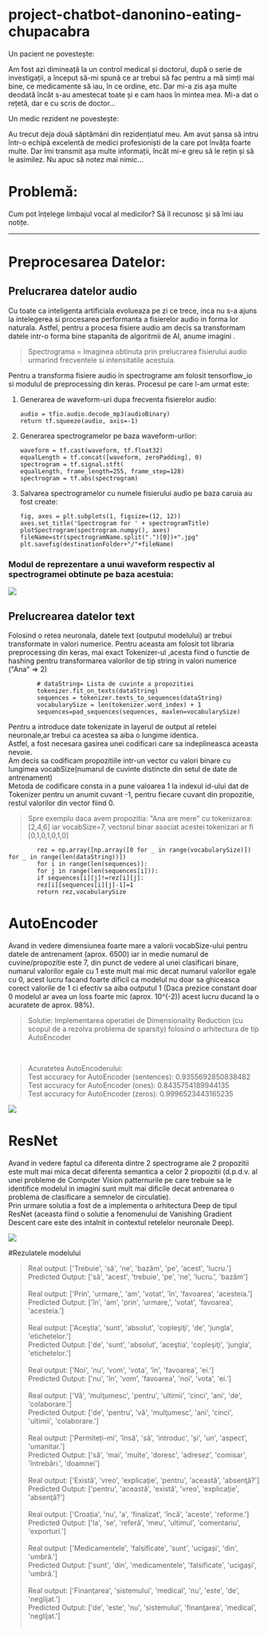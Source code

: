 # project-chatbot-danonino-eating-chupacabra

Un pacient ne povestește:

Am fost azi dimineață la un control medical și doctorul, după o serie de investigații, a început să-mi spună ce ar
trebui să fac pentru a mă simți mai bine, ce medicamente să iau, în ce ordine, etc. Dar mi-a zis așa multe deodată încât
s-au amestecat toate și e cam haos în mintea mea. Mi-a dat o rețetă, dar e cu scris de doctor…

Un medic rezident ne povestește:

Au trecut deja două săptămâni din rezidențiatul meu. Am avut șansa să intru într-o echipă excelentă de medici
profesioniști de la care pot învăța foarte multe. Dar îmi transmit așa multe informații, încât mi-e greu să le rețin și
să le asimilez. Nu apuc să notez mai nimic…

# Problemă:

Cum pot înțelege limbajul vocal al medicilor? Să îl recunosc și să îmi iau notițe.


---

# Preprocesarea Datelor:

## Prelucrarea datelor audio

Cu toate ca inteligenta artificiala evolueaza pe zi ce trece, inca nu s-a ajuns la intelegerea si procesarea performanta
a fisierelor audio in forma lor naturala. Astfel, pentru a procesa fisiere audio am decis sa transformam datele intr-o
forma bine stapanita de algoritmii de AI, anume imagini .
> Spectrograma = Imaginea obtinuta prin prelucrarea fisierului audio urmarind frecventele si intensitatile acestuia.

Pentru a transforma fisiere audio in spectrograme am folosit tensorflow_io si modulul de preprocessing din keras.
Procesul pe care l-am urmat este:

1. Generarea de waveform-uri dupa frecventa fisierelor audio:
     ````
    audio = tfio.audio.decode_mp3(audioBinary)
    return tf.squeeze(audio, axis=-1)
   ````
2. Generarea spectrogramelor pe baza waveform-urilor:
    ````
    waveform = tf.cast(waveform, tf.float32)
    equalLength = tf.concat([waveform, zeroPadding], 0)
    spectrogram = tf.signal.stft(
    equalLength, frame_length=255, frame_step=128)
    spectrogram = tf.abs(spectrogram)
   ````
3. Salvarea spectrogramelor cu numele fisierului audio pe baza caruia au fost create:
    ````
    fig, axes = plt.subplots(1, figsize=(12, 12))
    axes.set_title('Spectrogram for ' + spectrogramTitle)
    plotSpectrogram(spectrogram.numpy(), axes)
    fileName=str(spectrogramName.split(".")[0])+".jpg"
    plt.savefig(destinationFolder+"/"+fileName)
   ````
### Modul de reprezentare a unui waveform respectiv al  spectrogramei obtinute pe baza acestuia:

![](https://cdn.discordapp.com/attachments/722812184002035807/854344725296316437/unknown.png)

## Prelucrearea datelor text

Folosind o retea neuronala, datele text (outputul modelului) ar trebui transformate in valori numerice.
Pentru aceasta am folosit tot libraria preprocessing din keras, mai exact Tokenizer-ul ,acesta fiind o functie de hashing pentru transformarea valorilor de tip string in valori numerice ("Ana" => 2)
````
        # dataString= Lista de cuvinte a propozitiei
        tokenizer.fit_on_texts(dataString)
        sequences = tokenizer.texts_to_sequences(dataString)
        vocabularySize = len(tokenizer.word_index) + 1
        sequences=pad_sequences(sequences, maxlen=vocabularySize)
````
Pentru a introduce  date tokenizate in layerul de output al retelei neuronale,ar trebui ca acestea sa aiba o lungime identica.<br>
Astfel, a fost necesara gasirea unei codificari care sa indeplineasca aceasta nevoie.<br>
Am decis sa codificam propozitiile intr-un vector cu valori binare cu lungimea vocabSize(numarul de cuvinte distincte din setul de date de antrenament)<br>
Metoda de codificare consta in a pune valoarea 1 la indexul id-ului dat de Tokenizer pentru un anumit cuvant -1, pentru fiecare cuvant din propozitie, restul valorilor din vector fiind 0.

>Spre exemplu daca avem propozitia: "Ana are mere" cu tokenizarea: [2,4,6] iar vocabSize=7,
> vectorul binar asociat acestei tokenizari ar fi [0,1,0,1,0,1,0]
````
        rez = np.array([np.array([0 for _ in range(vocabularySize)]) for _ in range(len(dataString))])
        for i in range(len(sequences)):
        for j in range(len(sequences[i])):
        if sequences[i][j]!=rez[i][j]:
        rez[i][sequences[i][j]-1]=1
        return rez,vocabularySize
````
# AutoEncoder
Avand in vedere dimensiunea foarte mare a valorii vocabSize-ului pentru datele de antrenament (aprox. 6500) iar in medie numarul de cuvine/propozitie este 7,
din punct de vedere al unei clasificari binare, numarul valorilor egale cu 1 este mult mai mic decat numarul valorilor egale cu 0, acest lucru facand foarte dificil
ca modelul nu doar sa ghiceasca corect valorile de 1 ci efectiv sa aiba outputul 1 (Daca prezice constant doar 0 modelul  ar avea un loss foarte mic (aprox. 10^(-2)) acest lucru ducand la o acuratete de aprox. 98%).
<br>
>Solutie: Implementarea operatiei de Dimensionality Reduction (cu scopul de a rezolva problema de sparsity) folosind o arhitectura de tip AutoEncoder
<br>

>Acuratetea AutoEncoderului: <br>
> Test accuracy for AutoEncoder (sentences): 0.9355692850838482<br>
Test accuracy for AutoEncoder (ones): 0.8435754189944135<br>
Test accuracy for AutoEncoder (zeros): 0.9996523443165235<br>

![](https://media.discordapp.net/attachments/722812184002035807/854353563910930483/autoencoder.jpg?width=104&height=473)

# ResNet
Avand in vedere faptul ca diferenta dintre 2 spectrograme ale 2 propozitii este mult mai mica decat diferenta semantica
a celor 2 propozitii (d.p.d.v. al unei probleme de Computer Vision patternurile pe care trebuie sa le identifice modelul
in imagini sunt mult mai dificile decat antrenarea o problema de clasificare a semnelor de circulatie).<br>
Prin urmare solutia a fost de a implementa o arhitectura Deep de tipul ResNet (aceasta fiind o solutie a fenomenului de Vanishing Gradient Descent
care este des intalnit in contextul retelelor neuronale Deep).
<br>

![](https://media.discordapp.net/attachments/722812184002035807/854359257101238302/unknown.png?width=189&height=472)

#Rezulatele modelului

>Real output: ['Trebuie', 'să', 'ne', 'bazăm', 'pe', 'acest', 'lucru.']  <br> Predicted Output: ['să', 'acest', 'trebuie', 'pe', 'ne', 'lucru.', 'bazăm']<br>
> <br>
> Real output: ['Prin', 'urmare,', 'am', 'votat', 'în', 'favoarea', 'acesteia.']   <br> Predicted Output: ['în', 'am', 'prin', 'urmare,', 'votat', 'favoarea', 'acesteia.']
> <br> <br>
> Real output: ['Aceştia', 'sunt', 'absolut', 'copleşiţi', 'de', 'jungla', 'etichetelor.']  <br>  Predicted Output: ['de', 'sunt', 'absolut', 'aceştia', 'copleşiţi', 'jungla', 'etichetelor.']
<br> <br>
> Real output: ['Noi', 'nu', 'vom', 'vota', 'în', 'favoarea', 'ei.']   <br>  Predicted Output: ['nu', 'în', 'vom', 'favoarea', 'noi', 'vota', 'ei.']
> <br> <br>
> Real output: ['Vă', 'mulţumesc', 'pentru', 'ultimii', 'cinci', 'ani', 'de', 'colaborare.']  <br>  Predicted Output: ['de', 'pentru', 'vă', 'mulţumesc', 'ani', 'cinci', 'ultimii', 'colaborare.']
<br> <br>
> Real output: ['Permiteți-mi', 'însă', 'să', 'introduc', 'și', 'un', 'aspect', 'umanitar.']   <br> Predicted Output: ['să', 'mai', 'multe', 'doresc', 'adresez', 'comisar', 'întrebări.', 'doamnei']
<br> <br>
> Real output: ['Există', 'vreo', 'explicaţie', 'pentru', 'această', 'absenţă?']  <br>  Predicted Output: ['pentru', 'această', 'există', 'vreo', 'explicaţie', 'absenţă?']
<br> <br>
> Real output: ['Croația', 'nu', 'a', 'finalizat', 'încă', 'aceste', 'reforme.']   <br>  Predicted Output: ['la', 'se', 'referă', 'meu', 'ultimul', 'comentariu', 'exporturi.']
<br> <br>
> Real output: ['Medicamentele', 'falsificate', 'sunt', 'ucigași', 'din', 'umbră.']  <br>  Predicted Output: ['sunt', 'din', 'medicamentele', 'falsificate', 'ucigași', 'umbră.']
<br> <br>
> Real output: ['Finanţarea', 'sistemului', 'medical', 'nu', 'este', 'de', 'neglijat.']  <br> Predicted Output: ['de', 'este', 'nu', 'sistemului', 'finanţarea', 'medical', 'neglijat.']
<br> <br>